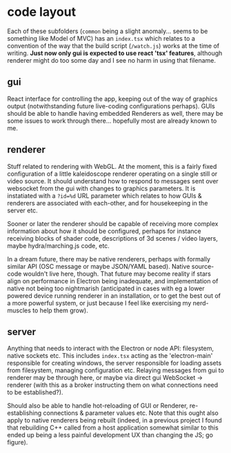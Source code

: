# code layout

Each of these subfolders (`common` being a slight anomaly... seems to be something like Model of MVC) has an `index.tsx` which relates to a convention of the way that the build script (`/watch.js`) works at the time of writing.  **Just now only gui is expected to use react 'tsx' features**, although renderer might do too some day and I see no harm in using that filename.

## gui
React interface for controlling the app, keeping out of the way of graphics output (notwithstanding future live-coding configurations perhaps).  GUIs should be able to handle having embedded Renderers as well, there may be some issues to work through there... hopefully most are already known to me.

## renderer
Stuff related to rendering with WebGL.  At the moment, this is a fairly fixed configuration of a little kaleidoscope renderer operating on a single still or video source.  It should understand how to respond to messages sent over websocket from the gui with changes to graphics parameters.  It is instatiated with a `?id=%d` URL parameter which relates to how GUIs & renderers are associated with each-other, and for housekeeping in the server etc.

Sooner or later the renderer should be capable of receiving more complex information about how it should be configured, perhaps for instance receiving blocks of shader code, descriptions of 3d scenes / video layers, maybe hydra/marching.js code, etc.

In a dream future, there may be native renderers, perhaps with formally similar API (OSC message or maybe JSON/YAML based).  Native source-code wouldn't live here, though.  That future may become reality if stars align on performance in Electron being inadequate, and implementation of native not being too nightmarish (anticipated in cases with eg a lower powered device running renderer in an installation, or to get the best out of a more powerful system, or just because I feel like exercising my nerd-muscles to help them grow).

## server
Anything that needs to interact with the Electron or node API: filesystem, native sockets etc.  This includes `index.tsx` acting as the 'electron-main' responsible for creating windows, the server responsible for loading assets from filesystem, managing configuration etc. Relaying messages from gui to renderer may be through here, or maybe via direct gui WebSocket -> renderer (with this as a broker instructing them on what connections need to be established?).

Should also be able to handle hot-reloading of GUI or Renderer, re-establishing connections & parameter values etc.  Note that this ought also apply to native renderers being rebuilt (indeed, in a previous project I found that rebuilding C++ called from a host application somewhat similar to this ended up being a less painful development UX than changing the JS; go figure).